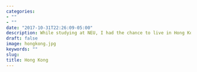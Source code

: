```yaml
---
categories:
- ""
- ""
date: "2017-10-31T22:26:09-05:00"
description: While studying at NEU, I had the chance to live in Hong Kong for six months. Here I attended  HKU and travelled to Japan, Vietnam,  Thailand, Myanmar, and Mainland China
draft: false
image: hongkong.jpg
keywords: ""
slug:
title: Hong Kong
---
```

